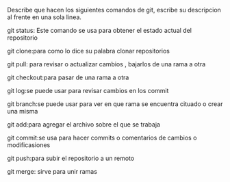 Describe que hacen los siguientes comandos de git, escribe su descripcion al frente en una sola linea.

git status: Este comando se usa para obtener el estado actual del repositorio

git clone:para como lo dice su palabra clonar repositorios

git pull: para revisar o actualizar cambios , bajarlos de una rama a otra

git checkout:para pasar de una rama a otra

git log:se puede usar para revisar cambios en los commit

git branch:se puede usar para ver en que rama se encuentra cituado o crear una misma

git add:para agregar el archivo sobre el que se trabaja

git commit:se usa para hacer commits o comentarios de cambios o modificasiones

git push:para subir el repositorio a un remoto

git merge: sirve para unir ramas 
